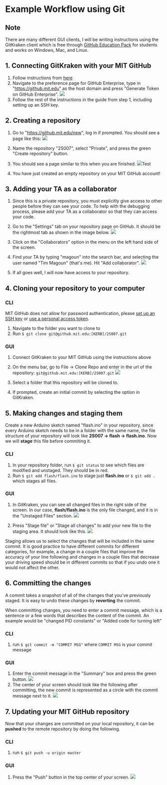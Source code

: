 # Example Workflow using Git

## Note
There are many different GUI clients, I will be writing instructions using the GitKraken client which is free through [GitHub Education Pack](https://education.github.com/pack) for students and works on Windows, Mac, and Linux. 

## 1. Connecting GitKraken with your MIT GitHub
1. Follow instructions from [here](https://support.gitkraken.com/integrations/github-enterprise/)
2. Navigate to the preference page for GitHub Enterprise, type in "https://github.mit.edu" as the host domain and press "Generate Token on GitHub Enterprise".
![](images/img5.png)
3. Follow the rest of the instructions in the guide from step 1, including setting up an SSH key.

## 2. Creating a repository
1. Go to "https://github.mit.edu/new", log in if prompted. You should see a page like this:
![](images/img1.png)

2. Name the repository "2S007", select "Private", and press the green "Create repository" button.
3. You should see a page similar to this when you are finished.
![](images/img2.png)Test

4. You have just created an empty repository on your MIT GitHub account! 

## 3. Adding your TA as a collaborator
1. Since this is a private repository, you must explicitly give access to other people before they can see your code. To help with the debugging process, please add your TA as a collaborator so that they can access your code.
2. Go to the "Settings" tab on your repository page on GitHub. It should be the rightmost tab as shown in the image below. 
![](images/img3.png)

3. Click on the "Collaborators" option in the menu on the left hand side of the screen.

4. Find your TA by typing "magoun" into the search bar, and selecting the user named "Tim Magoun" (that's me). Hit "Add collaborator".
![](images/img4.png)

5. If all goes well, I will now have access to your repository.


## 4. Cloning your repository to your computer

### CLI
MIT GitHub does not allow for password authentication, please [set up an SSH key](https://docs.github.com/en/authentication/connecting-to-github-with-ssh#platform-all) or [use a personal access token](https://docs.github.com/en/authentication/keeping-your-account-and-data-secure/creating-a-personal-access-token).
1. Navigate to the folder you want to clone to
2. Run ```$ git clone git@github.mit.edu:[KERB]/2S007.git```

### GUI
1. Connect GitKraken to your MIT GitHub using the instructions above

2. On the menu bar, go to File -> Clone Repo and enter in the url of the repository: ```git@github.mit.edu:[KERB]/2S007.git```
![](images/img6.png)

3. Select a folder that this repository will be cloned to.

4. If prompted, create an initial commit by selecting the option in GitKraken.

## 5. Making changes and staging them

Create a new Arduino sketch named "flash.ino" in your repository, since every Arduino sketch needs to be in a folder with the same name, the file structure of your repository will look like **2S007 -> flash -> flash.ino**. Now we will **stage** this file before commiting it.

### CLI
1. In your repository folder, run ```$ git status``` to see which files are modified and unstaged. They should be in red.
2. Run ```$ git add flash/flash.ino``` to stage just **flash.ino** or ```$ git add . ``` which stages all files. 

### GUI 
1. In GitKraken, you can see all changed files in the right side of the screen. In our case, **flash/flash.ino** is the only file changed, and it is in the "Unstaged Files" section. 
![](images/img7.png)

2. Press "Stage file" or "Stage all changes" to add your new file to the staging area. It should look like this. ![](images/img8.png)

Staging allows us to select the changes that will be included in the same commit. It is good practice to have different commits for different categories, for example, a change in a couple files that improve the accuracy of your line following and changes in a couple files that decrease your driving speed should be in different commits so that if you undo one it would not affect the other.

## 6. Committing the changes

A commit takes a snapshot of all of the changes that you've previously staged. It is easy to undo these changes by **reverting** the commit.

When committing changes, you need to enter a commit message, which is a sentence or a few words that describes the content of the commit. An example would be "changed PID constants" or "Added code for turning left"

### CLI
1. run `$ git commit -m "COMMIT MSG"` where `COMMIT MSG` is your commit message


### GUI
1. Enter the commit message in the "Summary" box and press the green button.
![](images/img9.png)
2. The center of your screen should look like the following after committing, the new commit is represented as a circle with the commit message next to it. 
![](images/img10.png)

## 7. Updating your MIT GitHub repository
Now that your changes are committed on your local repository, it can be **pushed** to the remote repository by doing the following.

### CLI
1. run `$ git push -u origin master`

### GUI
1. Press the "Push" button in the top center of your screen.
![](images/img11.png)